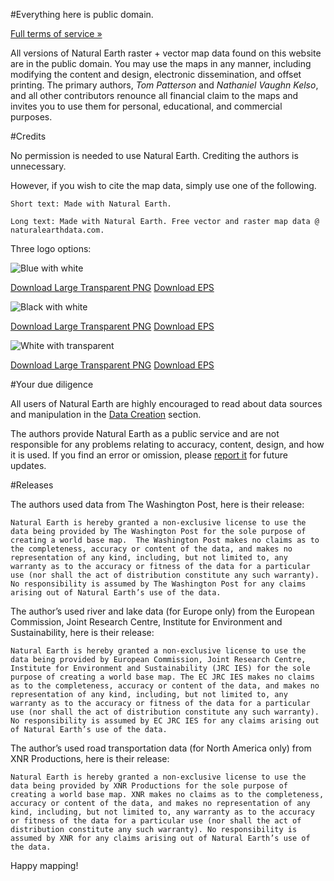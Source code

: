 #Everything here is public domain.

[Full terms of service »](http://www.naturalearthdata.com/about/terms-of-use/)

All versions of Natural Earth raster + vector map data found on this website are in the public domain. You may use the maps in any manner, including modifying the content and design, electronic dissemination, and offset printing. The primary authors, _Tom Patterson_ and _Nathaniel Vaughn Kelso_, and all other contributors renounce all financial claim to the maps and invites you to use them for personal, educational, and commercial purposes.

#Credits

No permission is needed to use Natural Earth. Crediting the authors is unnecessary.

However, if you wish to cite the map data, simply use one of the following.

    Short text: Made with Natural Earth.
    
    Long text: Made with Natural Earth. Free vector and raster map data @ naturalearthdata.com.

Three logo options:

![Blue with white](http://www.naturalearthdata.com/wp-content/uploads/2009/08/NEV-Logo-color_sm.png)

[Download Large Transparent PNG](http://www.naturalearthdata.com/wp-content/uploads/2009/08/NEV-Logo-color.png)
[Download EPS](http://www.naturalearthdata.com/wp-content/uploads/2009/08/NEV%20Logo%20color.zip)

![Black with white](http://www.naturalearthdata.com/wp-content/uploads/2009/08/NEV-Logo-Black_sm.png)

[Download Large Transparent PNG](http://www.naturalearthdata.com/wp-content/uploads/2009/08/NEV-Logo-Black.png)
[Download EPS](http://www.naturalearthdata.com/wp-content/uploads/2009/08/NEV%20Logo%20Black.zip)


![White with transparent](http://www.naturalearthdata.com/wp-content/uploads/2009/08/NEV-Logo-White_sm.png)

[Download Large Transparent PNG](http://www.naturalearthdata.com/wp-content/uploads/2009/08/NEV-Logo-White.png)
[Download EPS](http://www.naturalearthdata.com/wp-content/uploads/2009/08/NEV%20Logo%20White.zip)

#Your due diligence

All users of Natural Earth are highly encouraged to read about data sources and manipulation in the [Data Creation](http://www.naturalearthdata.com/about/data-creation/) section.

The authors provide Natural Earth as a public service and are not responsible for any problems relating to accuracy, content, design, and how it is used. If you find an error or omission, please [report it](http://www.naturalearthdata.com/corrections/index.php?a=add) for future updates.

#Releases

The authors used data from The Washington Post, here is their release:

    Natural Earth is hereby granted a non-exclusive license to use the data being provided by The Washington Post for the sole purpose of creating a world base map.  The Washington Post makes no claims as to the completeness, accuracy or content of the data, and makes no representation of any kind, including, but not limited to, any warranty as to the accuracy or fitness of the data for a particular use (nor shall the act of distribution constitute any such warranty). No responsibility is assumed by The Washington Post for any claims arising out of Natural Earth’s use of the data.

The author’s used river and lake data (for Europe only) from the European Commission, Joint Research Centre, Institute for Environment and Sustainability, here is their release:

    Natural Earth is hereby granted a non-exclusive license to use the data being provided by European Commission, Joint Research Centre, Institute for Environment and Sustainability (JRC IES) for the sole purpose of creating a world base map. The EC JRC IES makes no claims as to the completeness, accuracy or content of the data, and makes no representation of any kind, including, but not limited to, any warranty as to the accuracy or fitness of the data for a particular use (nor shall the act of distribution constitute any such warranty). No responsibility is assumed by EC JRC IES for any claims arising out of Natural Earth’s use of the data.

The author’s used road transportation data (for North America only) from XNR Productions, here is their release:

    Natural Earth is hereby granted a non-exclusive license to use the data being provided by XNR Productions for the sole purpose of creating a world base map. XNR makes no claims as to the completeness, accuracy or content of the data, and makes no representation of any kind, including, but not limited to, any warranty as to the accuracy or fitness of the data for a particular use (nor shall the act of distribution constitute any such warranty). No responsibility is assumed by XNR for any claims arising out of Natural Earth’s use of the data.

Happy mapping!